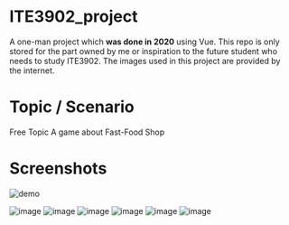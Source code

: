 # ITE3902_project
A one-man project which **was done in 2020** using Vue.
This repo is only stored for the part owned by me or inspiration to the future student who needs to study ITE3902.
The images used in this project are provided by the internet.

# Topic / Scenario
Free Topic
A game about Fast-Food Shop

# Screenshots
![demo](https://github.com/user-attachments/assets/22dcce20-fa05-46a2-95db-697daaab842d)

![image](https://github.com/user-attachments/assets/aef6359f-c9fd-4e14-92e1-9de065f5dcf4)
![image](https://github.com/user-attachments/assets/f1b8a1f4-e9fa-41f6-a361-d606ffd09281)
![image](https://github.com/user-attachments/assets/256f0003-70f6-4361-b7f4-96e4628c3cb8)
![image](https://github.com/user-attachments/assets/5984ea79-25bb-458a-8fe6-2484bad36cb6)
![image](https://github.com/user-attachments/assets/e9e3f9bb-cbe7-4d16-8d6d-643f8579e79e)
![image](https://github.com/user-attachments/assets/1f7d6a07-c4e6-4cc8-a984-7b615b5822ee)
